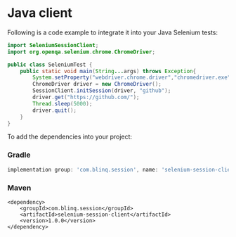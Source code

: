 # Java client
Following is a code example to integrate it into your Java Selenium tests:
```java
import SeleniumSessionClient;
import org.openqa.selenium.chrome.ChromeDriver;

public class SeleniumTest {
    public static void main(String...args) throws Exception{
        System.setProperty("webdriver.chrome.driver","chromedriver.exe");
        ChromeDriver driver = new ChromeDriver();
        SessionClient.initSession(driver, "github");
        driver.get("https://github.com/");
        Thread.sleep(5000);
        driver.quit();
    }
}

```

To add the dependencies into your project:
### Gradle
```gradle
implementation group: 'com.blinq.session', name: 'selenium-session-client', version: '1.0.0'
```
### Maven
```maven
<dependency>
    <groupId>com.blinq.session</groupId>
    <artifactId>selenium-session-client</artifactId>
    <version>1.0.0</version>
</dependency>
```